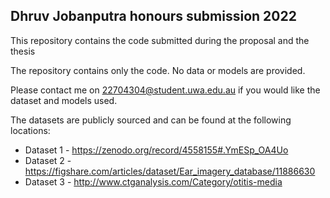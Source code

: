 ## Dhruv Jobanputra honours submission 2022

This repository contains the code submitted during the proposal and the thesis

The repository contains only the code.
No data or models are provided.

Please contact me on 22704304@student.uwa.edu.au if you would like the dataset and models used.

The datasets are publicly sourced and can be found at the following locations:

-   Dataset 1 - https://zenodo.org/record/4558155#.YmESp_OA4Uo
-   Dataset 2 - https://figshare.com/articles/dataset/Ear_imagery_database/11886630
-   Dataset 3 - http://www.ctganalysis.com/Category/otitis-media
